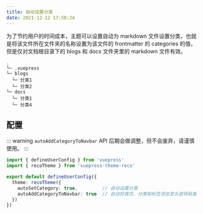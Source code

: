 ```yaml
---
title: 自动设置分类
date: 2021-12-12 17:58:24
---
```


为了节约用户的时间成本，主题可以设置自动为 markdown 文件设置分类，也就是将该文件所在文件夹的名称设置为该文件的 frontmatter 的 categories 的值，但是仅对文档根目录下的 blogs 和 docs 文件夹里的 markdown 文件有效。

```
.
└─ .vuepress
└─ blogs
  └─ 分类1
  └─ 分类2
└─ docs
  └─ 分类1
  └─ 分类4
```

## 配置

::: warning
`autoAddCategoryToNavbar` API 后期会做调整，但不会废弃，请谨慎使用。
:::

```ts
import { defineUserConfig } from 'vuepress'
import { recoTheme } from 'vuepress-theme-reco'

export default defineUserConfig({
  theme: recoTheme({
    autoSetCategory: true,         // 自动设置分类
    autoAddCategoryToNavbar: true  // 自动将首页、分类和标签添加至头部导航条
  })
})
```
